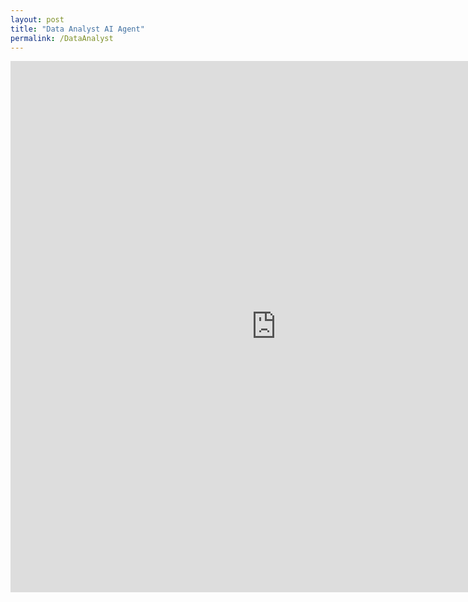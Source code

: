 ```yaml
---
layout: post
title: "Data Analyst AI Agent"
permalink: /DataAnalyst
---
```


<iframe
    src="https://dkondic-data-analyst.hf.space"
    frameborder="0"
    width="850"
    height="850"
></iframe>
